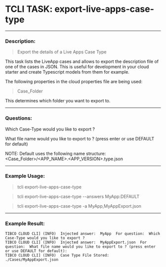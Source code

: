 # TCLI TASK: export-live-apps-case-type

---
### Description:
> Export the details of a Live Apps Case Type

This task lists the LiveApp cases and allows to export the description file of one of the cases in JSON. This is useful for development in your cloud starter and create Typescript models from them for example.

The following properties in the cloud properties file are being used:

> Case_Folder

This determines which folder you want to export to.

---
### Questions:

Which Case-Type would you like to export ?

What file name would you like to export to ? (press enter or use DEFAULT for default)

NOTE: Default uses the following name structure:  <Case_Folder>/<APP_NAME>.<APP_VERSION>.type.json

---
### Example Usage:
> tcli export-live-apps-case-type

> tcli export-live-apps-case-type --answers MyApp:DEFAULT

> tcli export-live-apps-case-type -a MyApp,MyAppExport.json

---
### Example Result:

```console
TIBCO CLOUD CLI] (INFO)  Injected answer:  MyApp  For question:  Which Case-Type would you like to export ?
TIBCO CLOUD CLI] (INFO)  Injected answer:  MyAppExport.json  For question:  What file name would you like to export to ? (press enter or use DEFAULT for default):
TIBCO CLOUD CLI] (INFO)  Case Type File Stored: ./Cases/MyAppExport.json 
```
